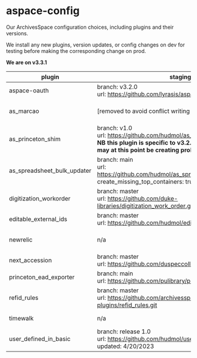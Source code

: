 # aspace-config
Our ArchivesSpace configuration choices, including plugins and their versions.

We install any new plugins, version updates, or config changes on dev for testing before making the corresponding change on prod.

**We are on v3.3.1**

| plugin | staging | prod |
| ------ | ------- | ---- |
| aspace-oauth | branch: v3.2.0 <br/> url: https://github.com/lyrasis/aspace-oauth.git | branch: v3.2.0 <br/> url: https://github.com/lyrasis/aspace-oauth.git |
| as_marcao | [removed to avoid conflict writing to sftp staging] | branch: v0.5 <br/> url: https://github.com/hudmol/as_marcao.git <br/> added: 5/30/2023 |
| as_princeton_shim | branch: v1.0 <br/> url: https://github.com/hudmol/as_princeton_shim.git <br/> **NB this plugin is specific to v3.2. It was upgraded but may at this point be creating problems** | branch: v1.0 <br/> url: https://github.com/hudmol/as_princeton_shim.git |
| as_spreadsheet_bulk_updater | branch: main <br/> url: https://github.com/hudmol/as_spreadsheet_bulk_updater.git </br> create_missing_top_containers: true| branch: main <br/> url: https://github.com/hudmol/as_spreadsheet_bulk_updater.git </br> max_top_container_results: true |
| digitization_workorder | branch: master <br/> url: https://github.com/duke-libraries/digitization_work_order.git | branch: master <br/> url: https://github.com/duke-libraries/digitization_work_order.git |
| editable_external_ids | branch: master <br/> url: https://github.com/hudmol/editable_external_ids.git | n/a |
| newrelic | n/a | url: https://github.com/archivesspace-plugins/newrelic.git <br/> branch: master <br/> restricted: true |
| next_accession | branch: master <br/> url: https://github.com/duspeccoll/next_accession.git| branch: master </br> url: https://github.com/duspeccoll/next_accession.git |
| princeton_ead_exporter | branch: main <br/> url: https://github.com/pulibrary/princeton_ead_exporter.git | branch: main <br/> url: https://github.com/pulibrary/princeton_ead_exporter.git |
| refid_rules | branch: master <br/> url: https://github.com/archivesspace-plugins/refid_rules.git | branch: master <br/> url: https://github.com/archivesspace-plugins/refid_rules.git
| timewalk | n/a | branch: master <br/> url: https://github.com/alexduryee/timewalk.git
| user_defined_in_basic | branch: release 1.0<br/> url: https://github.com/hudmol/user_defined_in_basic.git <br/> updated: 4/20/2023 | branch: '1.0' <br/> url: https://github.com/hudmol/user_defined_in_basic.git <br/> updated: 5/30/2023
